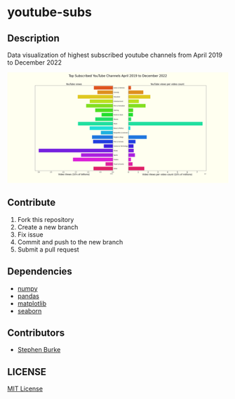 # youtube-subs

## Description

Data visualization of highest subscribed youtube channels from April 2019 to December 2022

![Visualizations of top YouTube subscribed channels](./graph.PNG)

## Contribute

1. Fork this repository
2. Create a new branch
3. Fix issue
4. Commit and push to the new branch
5. Submit a pull request

## Dependencies

- [numpy](https://numpy.org/)
- [pandas](https://pandas.pydata.org/)
- [matplotlib](https://matplotlib.org/)
- [seaborn](https://seaborn.pydata.org/)

## Contributors

- [Stephen Burke](https://github.com/StephenBurke/)

## LICENSE

[MIT License](LICENSE)
